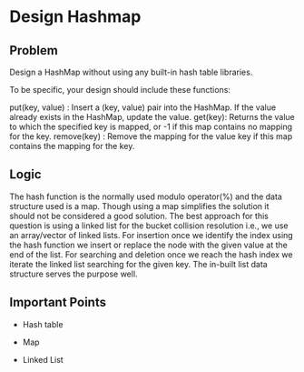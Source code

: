 # Design Hashmap

## Problem

Design a HashMap without using any built-in hash table libraries.

To be specific, your design should include these functions:

put(key, value) : Insert a (key, value) pair into the HashMap. If the value already exists in the HashMap, update the value.
get(key): Returns the value to which the specified key is mapped, or -1 if this map contains no mapping for the key.
remove(key) : Remove the mapping for the value key if this map contains the mapping for the key.

## Logic

The hash function is the normally used modulo operator(%) and the data structure used is a map. Though using a map simplifies the solution it should not be considered a good solution. The best approach for this question is using a linked list for the bucket collision resolution i.e., we use an array/vector of linked lists. For insertion once we identify the index using the hash function we insert or replace the node with the given value at the end of the list. For searching and deletion once we reach the hash index we iterate the linked list searching for the given key. The in-built list data structure serves the purpose well.

## Important Points

- Hash table

- Map

- Linked List